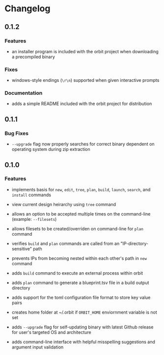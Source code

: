 <!--
This changelog follows a very particular format. 

Only the title 'changelog' may begin with 1 pound symbol '#'. 

Every version partition must begin with 2 pound symbols '##'. 

Any section under a version must begin wtih 3 pound symbols '###'. 

This is important for the auto-changelog extraction occuring during the CI/CD 
pipeline to list only the current verion's changes with every release. 
-->

# Changelog

## 0.1.2

### Features

- an installer program is included with the orbit project when downloading a precompiled binary

### Fixes

- windows-style endings (`\r\n`) supported when given interactive prompts

### Documentation

- adds a simple README included with the orbit project for distribution

## 0.1.1

### Bug Fixes

- `--upgrade` flag now properly searches for correct binary dependent on operating system during zip extraction

## 0.1.0

### Features

- implements basis for `new`, `edit`, `tree`, `plan`, `build`, `launch`, `search`, and `install` commands

- view current design heirarchy using `tree` command

- allows an option to be accepted multiple times on the command-line (example: `--filesets`)

- allows filesets to be created/overriden on command-line for `plan` command

- verifies `build` and `plan` commands are called from an "IP-directory-sensitive" path

- prevents IPs from becoming nested within each other's path in `new` command

- adds `build` command to execute an external process within orbit

- adds `plan` command to generate a blueprint.tsv file in a build output directory

- adds support for the toml configuration file format to store key value pairs

- creates home folder at ~/.orbit if `ORBIT_HOME` enviornment variable is not set

- adds `--upgrade` flag for self-updating binary with latest Github release for user's targeted OS and architecture

- adds command-line interface with helpful misspelling suggestions and argument input validation